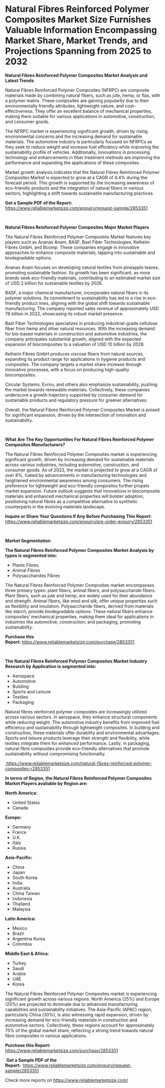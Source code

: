 <p><h1>Natural Fibres Reinforced Polymer Composites Market Size Furnishes Valuable Information Encompassing Market Share, Market Trends, and Projections Spanning from 2025 to 2032</h1></p><p><strong>Natural Fibres Reinforced Polymer Composites Market Analysis and Latest Trends</strong></p>
<p><p>Natural Fibres Reinforced Polymer Composites (NFRPC) are composite materials made by combining natural fibers, such as jute, hemp, or flax, with a polymer matrix. These composites are gaining popularity due to their environmentally friendly attributes, lightweight nature, and cost-effectiveness. They offer an excellent balance of mechanical properties, making them suitable for various applications in automotive, construction, and consumer goods.</p><p>The NFRPC market is experiencing significant growth, driven by rising environmental concerns and the increasing demand for sustainable materials. The automotive industry is particularly focused on NFRPCs as they seek to reduce weight and increase fuel efficiency while improving the sustainability profile of vehicles. Additionally, innovations in processing technology and enhancements in fiber treatment methods are improving the performance and expanding the applications of these composites.</p><p>Market growth analysis indicates that the Natural Fibres Reinforced Polymer Composites Market is expected to grow at a CAGR of 4.4% during the forecast period. This growth is supported by the increasing awareness of eco-friendly products and the integration of natural fibers in various sectors, highlighting a shift towards sustainable manufacturing practices.</p></p>
<p><strong>Get a Sample PDF of the Report:&nbsp;</strong> <a href="https://www.reliablemarketsize.com/enquiry/request-sample/2853351?utm_campaign=2941&utm_medium=2&utm_source=Github&utm_content=ia&utm_term=11032025&utm_id=natural-fibres-reinforced-polymer-composites">https://www.reliablemarketsize.com/enquiry/request-sample/2853351</a></p>
<p>&nbsp;</p>
<p><strong>Natural Fibres Reinforced Polymer Composites Major Market Players</strong></p>
<p><p>The Natural Fibres Reinforced Polymer Composites Market features key players such as Ananas Anam, BASF, Bast Fiber Technologies, Kelheim Fibres GmbH, and Bcomp. These companies engage in innovative approaches to enhance composite materials, tapping into sustainable and biodegradable options.</p><p>Ananas Anam focuses on developing natural textiles from pineapple leaves, promoting sustainable fashion. Its growth has been significant, as more brands seek eco-friendly materials, contributing to an estimated market size of USD 2 billion for sustainable textiles by 2026.</p><p>BASF, a major chemical manufacturer, incorporates natural fibers in its polymer solutions. Its commitment to sustainability has led to a rise in eco-friendly product lines, aligning with the global shift towards sustainable manufacturing. The company reported sales revenue of approximately USD 78 billion in 2022, showcasing its robust market presence.</p><p>Bast Fiber Technologies specializes in producing industrial-grade cellulose fiber from hemp and other natural resources. With the increasing demand for bio-based materials in construction and automotive industries, the company anticipates substantial growth, aligned with the expected expansion of biocomposites to a valuation of USD 10 billion by 2028.</p><p>Kelheim Fibres GmbH produces viscose fibers from natural sources, expanding its product range for applications in hygiene products and composites. The company targets a market share increase through innovative processes, with a focus on producing high-quality biocomposites.</p><p>Circular Systems, Evrnu, and others also emphasize sustainability, pushing the market towards renewable materials. Collectively, these companies underscore a growth trajectory supported by consumer demand for sustainable products and regulatory pressure for greener alternatives.</p><p>Overall, the Natural Fibres Reinforced Polymer Composites Market is poised for significant expansion, driven by the intersection of innovation and sustainability.</p></p>
<p>&nbsp;</p>
<p><strong>What Are The Key Opportunities For Natural Fibres Reinforced Polymer Composites Manufacturers?</strong></p>
<p><p>The Natural Fibres Reinforced Polymer Composites market is experiencing significant growth, driven by increasing demand for sustainable materials across various industries, including automotive, construction, and consumer goods. As of 2023, the market is projected to grow at a CAGR of over 8%, fueled by advancements in manufacturing technologies and heightened environmental awareness among consumers. The rising preference for lightweight and eco-friendly composites further propels market expansion. Future outlook suggests that innovations in biocomposite materials and enhanced mechanical properties will bolster adoption, positioning natural fibres as a competitive alternative to synthetic counterparts in the evolving materials landscape.</p></p>
<p><strong>Inquire or Share Your Questions If Any Before Purchasing This Report:</strong> <a href="https://www.reliablemarketsize.com/enquiry/pre-order-enquiry/2853351?utm_campaign=2941&utm_medium=2&utm_source=Github&utm_content=ia&utm_term=11032025&utm_id=natural-fibres-reinforced-polymer-composites">https://www.reliablemarketsize.com/enquiry/pre-order-enquiry/2853351</a></p>
<p>&nbsp;</p>
<p><strong>Market Segmentation</strong></p>
<p><strong>The Natural Fibres Reinforced Polymer Composites Market Analysis by types is segmented into:</strong></p>
<p><ul><li>Plants Fibres</li><li>Animal Fibres</li><li>Polysaccharides Fibres</li></ul></p>
<p><p>The Natural Fibres Reinforced Polymer Composites market encompasses three primary types: plant fibers, animal fibers, and polysaccharide fibers. Plant fibers, such as jute and hemp, are widely used for their abundance and strength. Animal fibers, like wool and silk, offer unique properties such as flexibility and insulation. Polysaccharide fibers, derived from materials like starch, provide biodegradable options. These natural fibers enhance composites' mechanical properties, making them ideal for applications in industries like automotive, construction, and packaging, promoting sustainability.</p></p>
<p><strong>Purchase this Report:&nbsp;</strong><a href="https://www.reliablemarketsize.com/purchase/2853351?utm_campaign=2941&utm_medium=2&utm_source=Github&utm_content=ia&utm_term=11032025&utm_id=natural-fibres-reinforced-polymer-composites">https://www.reliablemarketsize.com/purchase/2853351</a></p>
<p>&nbsp;</p>
<p><strong>The Natural Fibres Reinforced Polymer Composites Market Industry Research by Application is segmented into:</strong></p>
<p><ul><li>Aerospace</li><li>Automotive</li><li>Building</li><li>Sports and Leisure</li><li>Textiles</li><li>Packaging</li></ul></p>
<p><p>Natural fibres reinforced polymer composites are increasingly utilized across various sectors. In aerospace, they enhance structural components while reducing weight. The automotive industry benefits from improved fuel efficiency and sustainability through lightweight composites. In building and construction, these materials offer durability and environmental advantages. Sports and leisure products leverage their strength and flexibility, while textiles integrate them for enhanced performance. Lastly, in packaging, natural fibre composites provide eco-friendly alternatives that promote sustainability without compromising functionality.</p></p>
<p><a href="https://www.reliablemarketsize.com/natural-fibres-reinforced-polymer-composites-r2853351?utm_campaign=2941&utm_medium=2&utm_source=Github&utm_content=ia&utm_term=11032025&utm_id=natural-fibres-reinforced-polymer-composites">&nbsp;https://www.reliablemarketsize.com/natural-fibres-reinforced-polymer-composites-r2853351</a></p>
<p><strong>In terms of Region, the Natural Fibres Reinforced Polymer Composites Market Players available by Region are:</strong></p>
<p>
    <p> <strong> North America: </strong>
        <ul>
            <li>United States</li>
            <li>Canada</li>
        </ul>
        </p> 
    <p> <strong> Europe: </strong>
        <ul>
            <li>Germany</li>
            <li>France</li>
            <li>U.K.</li>
            <li>Italy</li>
            <li>Russia</li>
        </ul>
        </p> 
    <p> <strong> Asia-Pacific: </strong>
        <ul>
            <li>China</li>
            <li>Japan</li>
            <li>South Korea</li>
            <li>India</li>
            <li>Australia</li>
            <li>China Taiwan</li>
            <li>Indonesia</li>
            <li>Thailand</li>
            <li>Malaysia</li>
        </ul>
        </p> 
    <p> <strong> Latin America: </strong>
        <ul>
            <li>Mexico</li>
            <li>Brazil</li>
            <li>Argentina Korea</li>
            <li>Colombia</li>
        </ul>
        </p> 
    <p> <strong> Middle East & Africa: </strong>
        <ul>
            <li>Turkey</li>
            <li>Saudi</li>
            <li>Arabia</li>
            <li>UAE</li>
            <li>Korea</li>
        </ul>
    </p>
    </p>
<p><p>The Natural Fibres Reinforced Polymer Composites market is experiencing significant growth across various regions. North America (25%) and Europe (20%) are projected to dominate due to advanced manufacturing capabilities and sustainability initiatives. The Asia-Pacific (APAC) region, particularly China (30%), is also witnessing rapid expansion, driven by increasing demand for eco-friendly materials in construction and automotive sectors. Collectively, these regions account for approximately 75% of the global market share, reflecting a strong trend towards natural fibre composites in various applications.</p></p>
<p><strong>Purchase this Report: </strong><a href="https://www.reliablemarketsize.com/purchase/2853351?utm_campaign=2941&utm_medium=2&utm_source=Github&utm_content=ia&utm_term=11032025&utm_id=natural-fibres-reinforced-polymer-composites">https://www.reliablemarketsize.com/purchase/2853351</a></p>
<p>&nbsp;<strong>Get a Sample PDF of the Report:&nbsp;&nbsp;</strong><a href="https://www.reliablemarketsize.com/enquiry/request-sample/2853351?utm_campaign=2941&utm_medium=2&utm_source=Github&utm_content=ia&utm_term=11032025&utm_id=natural-fibres-reinforced-polymer-composites">https://www.reliablemarketsize.com/enquiry/request-sample/2853351</a></p>
<p><strong></strong></p>
<p>Check more reports on <a href="https://www.reliablemarketsize.com/?utm_campaign=2941&utm_medium=2&utm_source=Github&utm_content=ia&utm_term=11032025&utm_id=natural-fibres-reinforced-polymer-composites">https://www.reliablemarketsize.com/</a></p>